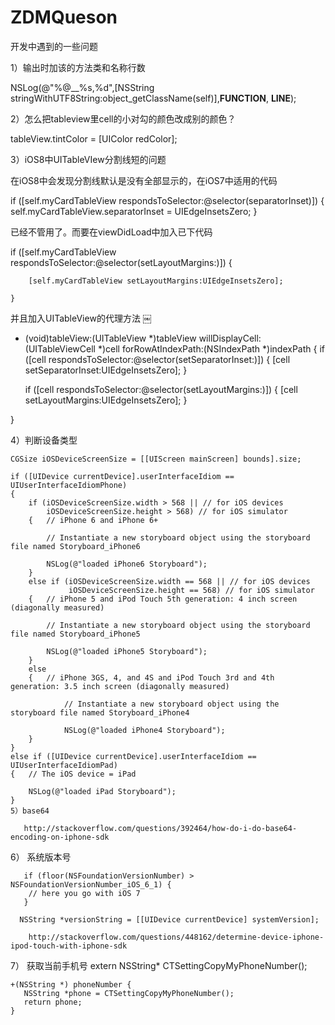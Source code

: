 # ZDMQueson
开发中遇到的一些问题

1）输出时加该的方法类和名称行数 

   NSLog(@"%@__%s,%d",[NSString stringWithUTF8String:object_getClassName(self)],__FUNCTION__, __LINE__);
   
2）怎么把tableview里cell的小对勾的颜色改成别的颜色？

   tableView.tintColor = [UIColor redColor];
   
3）iOS8中UITableVIew分割线短的问题

在iOS8中会发现分割线默认是没有全部显示的，在iOS7中适用的代码

if ([self.myCardTableView respondsToSelector:@selector(separatorInset)]) {
        self.myCardTableView.separatorInset = UIEdgeInsetsZero;
    }
    
已经不管用了。而要在viewDidLoad中加入已下代码

if ([self.myCardTableView respondsToSelector:@selector(setLayoutMargins:)]) {
        
        [self.myCardTableView setLayoutMargins:UIEdgeInsetsZero];
        
    }
    
并且加入UITableView的代理方法
￼
- (void)tableView:(UITableView *)tableView willDisplayCell:(UITableViewCell *)cell forRowAtIndexPath:(NSIndexPath *)indexPath
{
    if ([cell respondsToSelector:@selector(setSeparatorInset:)]) {
        [cell setSeparatorInset:UIEdgeInsetsZero];
    }
    
    if ([cell respondsToSelector:@selector(setLayoutMargins:)]) {
        [cell setLayoutMargins:UIEdgeInsetsZero];
    }
    
}

4）判断设备类型

    CGSize iOSDeviceScreenSize = [[UIScreen mainScreen] bounds].size;

    if ([UIDevice currentDevice].userInterfaceIdiom == UIUserInterfaceIdiomPhone)
    {
        if (iOSDeviceScreenSize.width > 568 || // for iOS devices
            iOSDeviceScreenSize.height > 568) // for iOS simulator
        {   // iPhone 6 and iPhone 6+

            // Instantiate a new storyboard object using the storyboard file named Storyboard_iPhone6

            NSLog(@"loaded iPhone6 Storyboard");
        }
        else if (iOSDeviceScreenSize.width == 568 || // for iOS devices
                 iOSDeviceScreenSize.height == 568) // for iOS simulator
        {   // iPhone 5 and iPod Touch 5th generation: 4 inch screen (diagonally measured)

            // Instantiate a new storyboard object using the storyboard file named Storyboard_iPhone5

            NSLog(@"loaded iPhone5 Storyboard");
        }
        else
        {   // iPhone 3GS, 4, and 4S and iPod Touch 3rd and 4th generation: 3.5 inch screen (diagonally measured)

                // Instantiate a new storyboard object using the storyboard file named Storyboard_iPhone4

                NSLog(@"loaded iPhone4 Storyboard");
        }
    }
    else if ([UIDevice currentDevice].userInterfaceIdiom == UIUserInterfaceIdiomPad)
    {   // The iOS device = iPad

        NSLog(@"loaded iPad Storyboard");
    }
    5）base64
     
       http://stackoverflow.com/questions/392464/how-do-i-do-base64-encoding-on-iphone-sdk
       
   6） 系统版本号
   
       if (floor(NSFoundationVersionNumber) > NSFoundationVersionNumber_iOS_6_1) {
        // here you go with iOS 7
       }
         
      NSString *versionString = [[UIDevice currentDevice] systemVersion];
        
        http://stackoverflow.com/questions/448162/determine-device-iphone-ipod-touch-with-iphone-sdk
   7） 获取当前手机号
     extern NSString* CTSettingCopyMyPhoneNumber();

    +(NSString *) phoneNumber {
       NSString *phone = CTSettingCopyMyPhoneNumber();
       return phone;
    }
